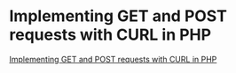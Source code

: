 # Implementing GET and POST requests with CURL in PHP
[Implementing GET and POST requests with CURL in PHP](https://aiwithcloud.com/2022/09/15/implementing_get_and_post_requests_with_curl_in_php/)